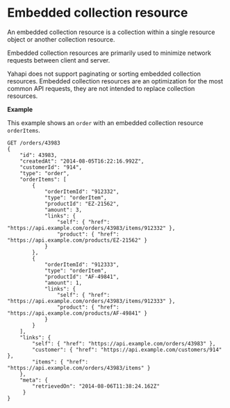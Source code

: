 # Embedded collection resource

An embedded collection resource is a collection within a single resource object or another collection resource.

Embedded collection resources are primarily used to minimize network requests between client and server.

Yahapi does not support paginating or sorting embedded collection resources. Embedded collection resources are an optimization for the most common API requests, they are not intended to replace collection resources.

**Example**

This example shows an `order` with an embedded collection resource `orderItems`.

```
GET /orders/43983
{
    "id": 43983,
    "createdAt": "2014-08-05T16:22:16.992Z",
    "customerId": "914",
    "type": "order",
    "orderItems": [
        {
            "orderItemId": "912332",
            "type": "orderItem",
            "productId": "EZ-21562",
            "amount": 3,
            "links": {
                "self": { "href": "https://api.example.com/orders/43983/items/912332" },
                "product": { "href": "https://api.example.com/products/EZ-21562" }
            }
        },
        {
            "orderItemId": "912333",
            "type": "orderItem",
            "productId": "AF-49841",
            "amount": 1,
            "links": {
                "self": { "href": "https://api.example.com/orders/43983/items/912333" },
                "product": { "href": "https://api.example.com/products/AF-49841" }
            }
        }
    ],
    "links": {
        "self": { "href": "https://api.example.com/orders/43983" },
        "customer": { "href": "https://api.example.com/customers/914" },
        "items": { "href": "https://api.example.com/orders/43983/items" }
    },
    "meta": {
    	"retrievedOn": "2014-08-06T11:38:24.162Z"
	 }
}
```